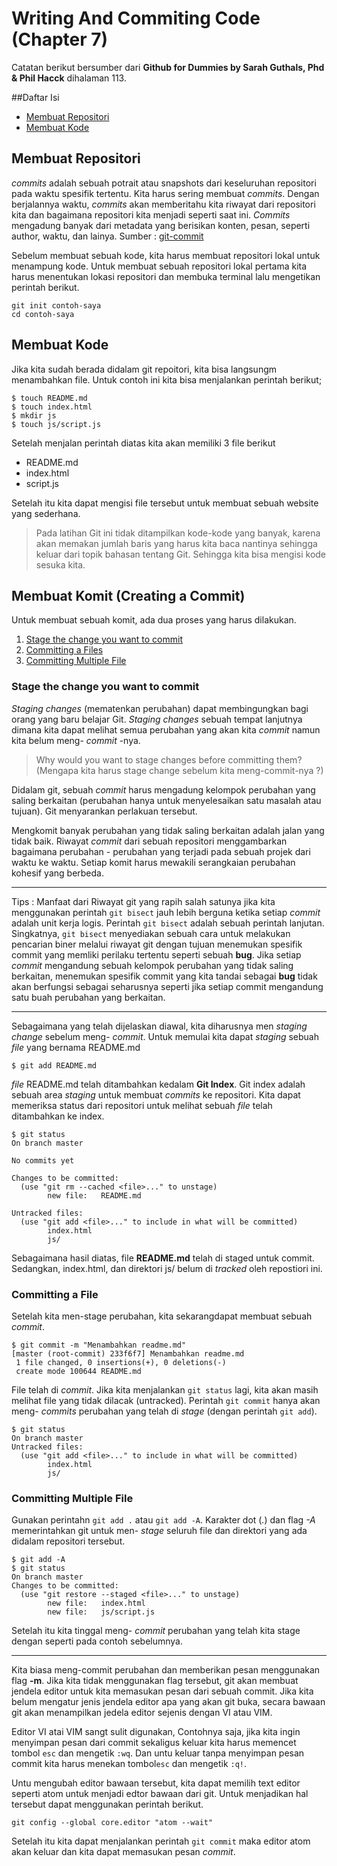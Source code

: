 # Writing And Commiting Code (Chapter 7)
Catatan berikut bersumber dari **Github for Dummies by Sarah Guthals, Phd & Phil Hacck** dihalaman 113.

##Daftar Isi
* [Membuat Repositori](#Membuat-Repositori)
* [Membuat Kode](#Membuat-Kode)

## Membuat Repositori
*commits* adalah sebuah potrait atau snapshots dari keseluruhan repositori pada waktu spesifik tertentu. Kita harus sering membuat *commits*. Dengan berjalannya waktu, *commits* akan memberitahu kita riwayat dari repositori kita dan bagaimana repositori kita menjadi seperti saat ini. *Commits* mengadung banyak dari metadata yang berisikan konten, pesan, seperti author, waktu, dan lainya.
Sumber : [git-commit](https://github.com/git-guides/git-commit#git-commit)

Sebelum membuat sebuah kode, kita harus membuat repositori lokal untuk menampung kode. Untuk membuat sebuah repositori lokal pertama kita harus menentukan lokasi repositori dan membuka terminal lalu mengetikan perintah berikut.

```
git init contoh-saya
cd contoh-saya
```

## Membuat Kode
Jika kita sudah berada didalam git repoitori, kita bisa langsungm menambahkan file. Untuk contoh ini kita bisa menjalankan perintah berikut;

```
$ touch README.md
$ touch index.html
$ mkdir js
$ touch js/script.js
```

Setelah menjalan perintah diatas kita akan memiliki 3 file berikut
* README.md
* index.html
* script.js

Setelah itu kita dapat mengisi file tersebut untuk membuat sebuah website yang sederhana.

> Pada latihan Git ini tidak ditampilkan kode-kode yang banyak, karena akan memakan jumlah baris yang harus kita baca nantinya sehingga keluar dari topik bahasan tentang Git. Sehingga kita bisa mengisi kode sesuka kita.

## Membuat Komit (Creating a Commit)
Untuk membuat sebuah komit, ada dua proses yang harus dilakukan.

1. [Stage the change you want to commit](#Stage-the-change-you-want-to-commit)
2. [Committing a Files](#Committing-a-File)
3. [Committing Multiple File](#Committing-Multiple-File)

### Stage the change you want to commit
*Staging changes* (mematenkan perubahan) dapat membingungkan bagi orang yang baru belajar Git. *Staging changes* sebuah tempat lanjutnya dimana kita dapat melihat semua perubahan yang akan kita *commit* namun kita belum meng- *commit* -nya.

> Why would you want to stage changes before committing them? (Mengapa kita harus stage change sebelum kita meng-commit-nya ?)

Didalam git, sebuah *commit* harus mengadung kelompok perubahan yang saling berkaitan (perubahan hanya untuk menyelesaikan satu masalah atau tujuan). Git menyarankan perlakuan tersebut.

Mengkomit banyak perubahan yang tidak saling berkaitan adalah jalan yang tidak baik. Riwayat *commit* dari sebuah repositori menggambarkan  bagaimana perubahan - perubahan yang terjadi pada sebuah projek dari waktu ke waktu. Setiap komit harus mewakili serangkaian perubahan kohesif yang berbeda.

---

Tips : Manfaat dari Riwayat git yang rapih salah satunya jika kita menggunakan perintah `git bisect` jauh lebih berguna ketika setiap *commit* adalah unit kerja logis. Perintah `git bisect` adalah sebuah perintah lanjutan. Singkatnya, `git bisect` menyediakan sebuah cara untuk melakukan pencarian biner melalui riwayat git dengan tujuan menemukan spesifik commit yang memliki perilaku tertentu seperti sebuah **bug**. Jika setiap *commit* mengandung sebuah kelompok perubahan yang tidak saling berkaitan, menemukan spesifik commit yang kita tandai sebagai **bug** tidak akan berfungsi sebagai seharusnya seperti jika setiap commit mengandung satu buah perubahan yang berkaitan.

---

Sebagaimana yang telah dijelaskan diawal, kita diharusnya men *staging change* sebelum meng- *commit*. Untuk memulai kita dapat *staging* sebuah *file* yang bernama README.md

```
$ git add README.md
```

*file* README.md telah ditambahkan kedalam **Git Index**. Git index adalah sebuah area *staging* untuk membuat *commits* ke repositori. Kita dapat memeriksa status dari repositori untuk melihat sebuah *file* telah ditambahkan ke index.

```
$ git status
On branch master

No commits yet

Changes to be committed:
  (use "git rm --cached <file>..." to unstage)
        new file:   README.md

Untracked files:
  (use "git add <file>..." to include in what will be committed)
        index.html
        js/
```

Sebagaimana hasil diatas, file **README.md** telah di staged untuk commit. Sedangkan, index.html, dan direktori js/ belum di *tracked* oleh repostiori ini.

### Committing a File
Setelah kita men-stage perubahan, kita sekarangdapat membuat sebuah *commit*.

```
$ git commit -m "Menambahkan readme.md"
[master (root-commit) 233f6f7] Menambahkan readme.md
 1 file changed, 0 insertions(+), 0 deletions(-)
 create mode 100644 README.md
```

File telah di *commit*. Jika kita menjalankan `git status` lagi, kita akan masih melihat file yang tidak dilacak (untracked). Perintah `git commit` hanya akan meng- *commits* perubahan yang telah di *stage* (dengan perintah `git add`).

```
$ git status
On branch master
Untracked files:
  (use "git add <file>..." to include in what will be committed)
        index.html
        js/
```

### Committing Multiple File
Gunakan perintahn `git add .` atau `git add -A`. Karakter dot (*.*) dan flag *-A* memerintahkan git untuk men- *stage* seluruh file dan direktori yang ada didalam repositori tersebut.

```
$ git add -A
$ git status
On branch master
Changes to be committed:
  (use "git restore --staged <file>..." to unstage)
        new file:   index.html
        new file:   js/script.js
```

Setelah itu kita tinggal meng- *commit* perubahan yang telah kita stage dengan seperti pada contoh sebelumnya.

---
Kita biasa meng-commit perubahan dan memberikan pesan menggunakan flag **-m**. Jika kita tidak menggunakan flag tersebut, git akan membuat jendela editor untuk kita memasukan pesan dari sebuah commit. Jika kita belum mengatur jenis jendela editor apa yang akan git buka, secara bawaan git akan menampilkan jedela editor sejenis dengan VI atau VIM.

Editor VI atai VIM sangt sulit digunakan, Contohnya saja, jika kita ingin menyimpan pesan dari commit sekaligus keluar kita harus memencet tombol `esc` dan mengetik `:wq`. Dan untu keluar tanpa menyimpan pesan commit kita harus menekan tombol`esc` dan mengetik `:q!`.

Untu mengubah editor bawaan tersebut, kita dapat memilih text editor seperti atom untuk menjadi edtor bawaan dari git. Untuk menjadikan hal tersebut dapat menggunakan perintah berikut.

```
git config --global core.editor "atom --wait"
```
Setelah itu kita dapat menjalankan perintah `git commit` maka editor atom akan keluar dan kita dapat memasukan pesan *commit*.

